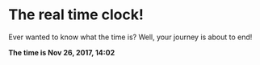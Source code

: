 # The real time clock!

Ever wanted to know what the time is? Well, your journey is about to end!

**The time is Nov 26, 2017, 14:02**
